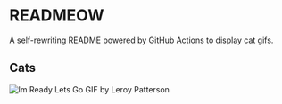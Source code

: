 # READMEOW

A self-rewriting README powered by GitHub Actions to display cat gifs.

## Cats

![Im Ready Lets Go GIF by Leroy Patterson](https://media3.giphy.com/media/CjmvTCZf2U3p09Cn0h/200.gif?cid=9acd02da84a0yo6bp0e4fe27qooycolcif6avacn7b99n4g3&ep=v1_gifs_search&rid=200.gif&ct=g)
